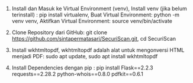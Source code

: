 1. Install dan Masuk ke Virtual Environment (venv),
Install venv (jika belum terinstall) : pip install virtualenv, 
Buat Virtual Environment: python -m venv venv, 
Aktifkan Virtual Environment: source venv/bin/activate

2. Clone Repository dari GitHub:
git clone https://github.com/sintapermatasari/SecuriScan.git, 
cd SecuriScan

3. Install wkhtmltopdf, 
wkhtmltopdf adalah alat untuk mengonversi HTML menjadi PDF:
sudo apt update, 
sudo apt install wkhtmltopdf

5. Install Dependencies dengan pip :
pip install Flask==2.2.3 requests==2.28.2 python-whois==0.8.0 pdfkit==0.6.1
